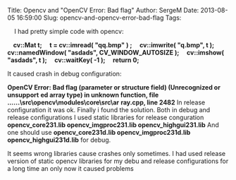 Title: Opencv and "OpenCV Error: Bad flag"
Author: SergeM
Date: 2013-08-05 16:59:00
Slug: opencv-and-opencv-error-bad-flag
Tags: 


&nbsp; &nbsp;
I had pretty simple code with opencv:

**&nbsp; &nbsp; cv::Mat t;**
**&nbsp; &nbsp; t = cv::imread( "qq.bmp" ) ;**
**&nbsp; &nbsp; cv::imwrite( "q.bmp", t );**
**&nbsp; &nbsp; cv::namedWindow( "asdads", CV_WINDOW_AUTOSIZE );**
**&nbsp; &nbsp; cv::imshow( "asdads", t );**
**&nbsp; &nbsp; cv::waitKey( -1 );**
**&nbsp; &nbsp; return 0;**

It caused crash in debug configuration:

**OpenCV Error: Bad flag (parameter or structure field) (Unrecognized or unsupport**
**ed array type) in unknown function, file ..\..\..\src\opencv\modules\core\src\ar**
**ray.cpp, line 2482**
<b>
</b>In release configuration it was ok. Finally i found the solution. Both in debug and release configurations I used static libraries for release conguration
<b>
</b>**opencv_core231.lib opencv_imgproc231.lib opencv_highgui231.lib**
<b>
</b>And one should use
**opencv_core231d.lib opencv_imgproc231d.lib opencv_highgui231d.lib**
for debug.

It seems wrong libraries cause crashes only sometimes. I had used release version of static opencv libraries for my debu and release configurations for a long time an only now it caused problems


</div>